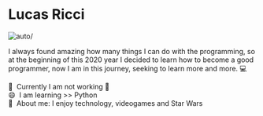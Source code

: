 # Lucas Ricci

<img src="https://avatars3.githubusercontent.com/u/62891523?s=400&v=4"
     alt=auto/>

I always found amazing how many things I can do with the programming, so at the beginning of this 2020 year I decided to learn how to become a good programmer, now I am in this journey, seeking to learn more and more. 💻

 :rocket: &nbsp;Currently I am not working :handbag:
 <br/> :smile: &nbsp;I am learning >> Python
 <br/> 💬  &nbsp;About me: I enjoy technology, videogames and Star Wars
